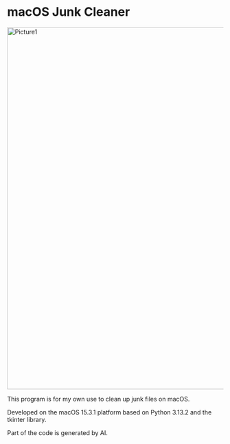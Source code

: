 # macOS Junk Cleaner

<img width="844" alt="Picture1" src="https://github.com/user-attachments/assets/0f2451d7-2f32-4f18-8fb7-a53476329035" />

This program is for my own use to clean up junk files on macOS. 

Developed on the macOS 15.3.1 platform based on Python 3.13.2 and the tkinter library. 

Part of the code is generated by AI. 

